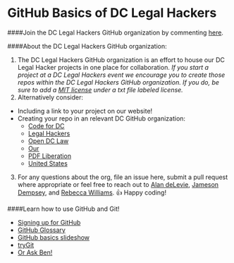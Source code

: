 GitHub Basics of DC Legal Hackers
============

####Join the DC Legal Hackers GitHub organization by commenting [here](https://github.com/dclegalhackers/GitHubBasics/issues/1). 

####About the DC Legal Hackers GitHub organization:  
 1. The DC Legal Hackers GitHub organization is an effort to house our DC Legal Hacker projects in one place for collaboration. *If you start a project at a DC Legal Hackers event we encourage you to create those repos within the DC Legal Hackers GitHub organization. If you do, be sure to add a [MIT license](http://choosealicense.com/) under a txt file labeled license.* 
 2. Alternatively consider: 
  * Including a link to your project on our website!  
  * Creating your repo in an relevant DC GitHub organization:
    * [Code for DC](https://github.com/codefordc)
    * [Legal Hackers](https://github.com/legalhackers/) 
    * [Open DC Law](https://github.com/opendclaw)
    * [Our](https://github.com/our/)
    * [PDF Liberation](https://github.com/pdfliberation)
    * [United States](https://github.com/unitedstates)
 3. For any questions about the org, file an issue here, submit a pull request where appropriate or feel free to reach out to [Alan deLevie](https://github.com/adelevie), [Jameson Dempsey](https://github.com/jamesondempsey), and [Rebecca Williams](https://github.com/rebeccawilliams). :thumbsup: Happy coding! 

####Learn how to use GitHub and Git!
 
* [Signing up for GitHub](https://github.com/dclegalhackers/dclegalhackathon/blob/master/GitHub101.md)
* [GitHub Glossary](https://help.github.com/articles/github-glossary)
* [GitHub basics slideshow](http://ben.balter.com/open-sourcing-government/#/git)
* [tryGit](http://try.github.io/levels/1/challenges/1)
* [Or Ask Ben!](https://github.com/benbalter/feedback)

